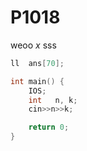 # P1018

weoo $x$ sss

```cpp
ll  ans[70];

int main() {
    IOS;
    int   n, k;
    cin>>n>>k;

    return 0;
}
```
